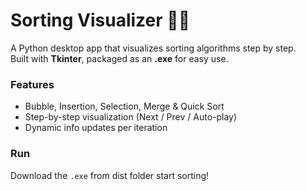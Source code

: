# Sorting Visualizer 🔢✨

A Python desktop app that visualizes sorting algorithms step by step.  
Built with **Tkinter**, packaged as an **.exe** for easy use.

### Features
- Bubble, Insertion, Selection, Merge & Quick Sort
- Step-by-step visualization (Next / Prev / Auto-play)
- Dynamic info updates per iteration

### Run
Download the `.exe` from dist folder start sorting!
